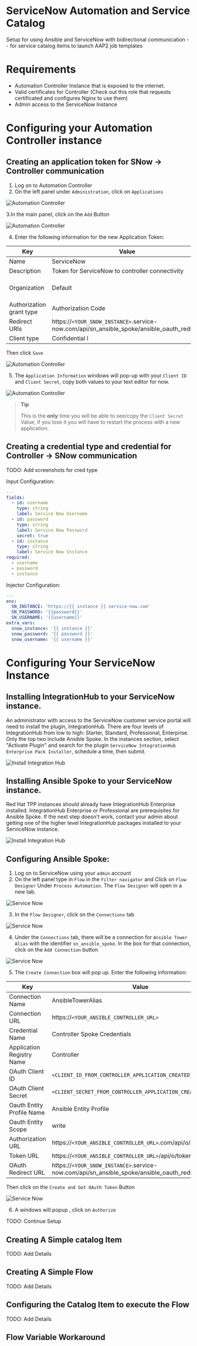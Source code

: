 # ServiceNow Automation and Service Catalog
Setup for using Ansible and ServiceNow with bidirectional communication -- for service catalog items to launch AAP2 job templates

# Requirements

* Automation Controller Instance that is exposed to the internet.
* Valid certificates for Controller (Check out this role that requests certificated and configures Nginx to use them)
* Admin access to the ServiceNow Instance

# Configuring your Automation Controller instance

## Creating an application token for SNow -> Controller communication

1. Log on to Automation Controller
2. On the left panel under `Administration`, click on `Applications`

![Automation Controller](/images/controller-1.png)

3.In the main panel, click on the `Add` Button

![Automation Controller](/images/controller-2.png)

4. Enter the following information for the new Application Token: 

| Key                      | Value                                                                                      | Note                               |
|--------------------------|--------------------------------------------------------------------------------------------|------------------------------------|
| Name                     | ServiceNow                                                                                 |                                    |
| Description              | Token for ServiceNow to controller connectivity                                            |                                    |
| Organization             | Default                                                                                    | Choose your preferred Organization |
| Authorization grant type | Authorization Code                                                                         |                                    |
| Redirect URIs            | https://`<YOUR_SNOW_INSTANCE>`.service-now.com/api/sn_ansible_spoke/ansible_oauth_redirect | Replace `<YOUR_SNOW_INSTANCE>`     |
| Client type              | Confidential                                                                           l   |                                    |

Then click `Save`

![Automation Controller](/images/controller-3.png)

5. The `Application Information` windows will pop-up with your `Client ID` and 
`Client Secret`, copy both values to your text editor for now. 

![Automation Controller](/images/controller-4.png)


> **Tip**
>
> This is the **only** time you will be able to see/copy the `Client Secret` Value, if you lose it you will have to restart the process with a new application.


## Creating a credential type and credential for Controller -> SNow communication
TODO: Add screenshots for cred type

Input Configuration:
```yml
---
fields:
  - id: username
    type: string
    label: Service Now Username
  - id: password
    type: string
    label: Service Now Password
    secret: true
  - id: instance
    type: string
    label: Service Now Instance
required:
  - username
  - password
  - instance
```

Injector Configuration:
```yml
---
env:
  SN_INSTANCE: 'https://{{ instance }}.service-now.com'
  SN_PASSWORD: '{{password}}'
  SN_USERNAME: '{{username}}'
extra_vars:
  snow_instance: '{{ instance }}'
  snow_password: '{{ password }}'
  snow_username: '{{ username }}'

```

# Configuring Your ServiceNow Instance

## Installing IntegrationHub to your ServiceNow instance.  

An administrator with access to the ServiceNow customer service portal will need to install the plugin, IntegrationHub.  There are four levels of IntegrationHub from low to high: Starter, Standard, Professional, Enterprise. Only the top two include Ansible Spoke. In the instances section, select "Activate Plugin" and search for the plugin `ServiceNow IntegrationHub Enterprise Pack Installer`, schedule a time, then submit. 

![Install Integration Hub](/images/install_inthub.png)

## Installing Ansible Spoke to your ServiceNow instance.  
Red Hat TPP instances should already have IntegrationHub Enterprise installed.  IntegrationHub Enterprise or Professional are prerequisites for Ansible Spoke.  If the next step doesn't work, contact your admin about getting one of the higher level IntegrationHub packages installed to your ServiceNow instance.

![Install Integration Hub](/images/install_spoke.png)

## Configuring Ansible Spoke:

1. Log on to ServiceNow using your `admin` account
2. On the left panel type in `Flow` in the `Filter navigator` and Click on `Flow Designer` Under `Process Automation`. The `Flow Designer` will open in a new tab.

![Service Now](/images/snow-1.png)



3. In the `Flow Designer`, click on the `Connections` tab

![Service Now](/images/snow-2.png)

4. Under the `Connections` tab, there will be a connection for `Ansible Tower Alias` with the identifier `sn_ansible_spoke`. In the box for that connection, click on the `Add Connection` button

![Service Now](/images/snow-3.png)

5. The `Create Connection` box will pop up. Enter the following information:

| Key                       | Value                                                                                      | Note                                    |
|---------------------------|--------------------------------------------------------------------------------------------|-----------------------------------------|
| Connection Name           | AnsibleTowerAlias                                                                          |                                         |
| Connection URL            | https://`<YOUR_ANSIBLE_CONTROLLER_URL>`                                                    | Replace `<YOUR_ANSIBLE_CONTROLLER_URL>` |
| Credential Name           | Controller Spoke Credentials                                                               |                                         |
| Application Registry Name | Controller                                                                                 |                                         |
| OAuth Client ID           | `<CLIENT_ID_FROM_CONTROLLER_APPLICATION_CREATED_EARLIER`                                   | Replace with your Client ID             |
| OAuth Client Secret       | `<CLIENT_SECRET_FROM_CONTROLLER_APPLICATION_CREATED_EARLIER>`                              | Replace with your Client Secret         |
| Oauth Entity Profile Name | Ansible Entity Profile                                                                     |                                         |
| Oauth Entity Scope        | write                                                                                      |                                         |
| Authorization URL         | https://`<YOUR_ANSIBLE_CONTROLLER_URL>`.com/api/o/authorize/                               | Replace `<YOUR_ANSIBLE_CONTROLLER_URL>` |
| Token URL                 | https://`<YOUR_ANSIBLE_CONTROLLER_URL>`/api/o/token | Replace `<YOUR_SNOW_INSTANCE>`       | Replace `<YOUR_ANSIBLE_CONTROLLER_URL>` |
| OAuth Redirect URL        | https://`<YOUR_SNOW_INSTANCE>`.service-now.com/api/sn_ansible_spoke/ansible_oauth_redirect | Replace `<YOUR_SNOW_INSTANCE>`          |

Then click on the `Create and Get OAuth Token` Button

![Service Now](/images/snow-4.png)

6. A windows will popup , click on `Authorize` 

TODO: Continue Setup

## Creating A Simple catalog Item

TODO: Add Details

## Creating A Simple Flow

TODO: Add Details

## Configuring the Catalog Item to execute the Flow

TODO: Add Details

## Flow Variable Workaround